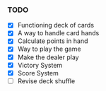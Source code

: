 ### TODO
- [x] Functioning deck of cards
- [x] A way to handle card hands
- [x] Calculate points in hand
- [x] Way to play the game
- [x] Make the dealer play
- [x] Victory System
- [x] Score System
- [ ] Revise deck shuffle